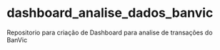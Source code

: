 # dashboard_analise_dados_banvic
Repositorio para criação de Dashboard para analise de transações do BanVic
